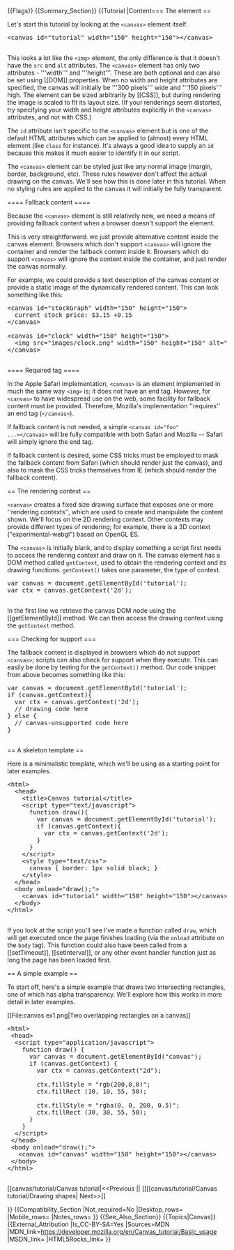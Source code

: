 {{Flags}}
{{Summary_Section}}
{{Tutorial
|Content=== The <canvas> element ==
 
Let's start this tutorial by looking at the <code>&lt;canvas&gt;</code> element itself.
  
<pre>&lt;canvas id="tutorial" width="150" height="150"&gt;&lt;/canvas&gt;

</pre>
  
This looks a lot like the <code>&lt;img&gt;</code> element, the only difference is that it doesn't have the <code>src</code> and <code>alt</code> attributes. The <code>&lt;canvas&gt;</code> element has only two attributes - '''width''' and '''height'''. These are both optional and can also be set using [[DOM]] properties. When no width and height attributes are specified, the canvas will initially be '''300 pixels''' wide and '''150 pixels''' high. The element can be sized arbitrarily by [[CSS]], but during rendering the image is scaled to fit its layout size. (If your renderings seem distorted, try specifying your width and height attributes explicitly in the <code>&lt;canvas&gt;</code> attributes, and not with CSS.)
 
The <code>id</code> attribute isn't specific to the <code>&lt;canvas&gt;</code> element but is one of the default HTML attributes which can be applied to (almost) every HTML element (like <code>class</code> for instance). It's always a good idea to supply an <code>id</code> because this makes it much easier to identify it in our script.
 
The <code>&lt;canvas&gt;</code> element can be styled just like any normal image (margin, border, background, etc). These rules however don't affect the actual drawing on the canvas. We'll see how this is done later in this tutorial. When no styling rules are applied to the canvas it will initially be fully transparent.
 
==== Fallback content ====
 
Because the <code>&lt;canvas&gt;</code> element is still relatively new, we need a means of providing fallback content when a browser doesn't support the element.
 
This is very straightforward: we just provide alternative content inside the canvas element. Browsers which don't support <code>&lt;canvas&gt;</code> will ignore the container and render the fallback content inside it. Browsers which do support <code>&lt;canvas&gt;</code> will ignore the content inside the container, and just render the canvas normally.
 
For example, we could provide a text description of the canvas content or provide a static image of the dynamically rendered content. This can look something like this:
 
<pre>&lt;canvas id="stockGraph" width="150" height="150"&gt;
  current stock price: $3.15 +0.15
&lt;/canvas&gt;

&lt;canvas id="clock" width="150" height="150"&gt;
  &lt;img src="images/clock.png" width="150" height="150" alt=""/&gt;
&lt;/canvas&gt;

</pre>
 
==== Required </canvas> tag ====
 
In the Apple Safari implementation, <code>&lt;canvas&gt;</code> is an element implemented in much the same way <code>&lt;img&gt;</code> is; it does not have an end tag. However, for <code>&lt;canvas&gt;</code> to have widespread use on the web, some facility for fallback content must be provided. Therefore, Mozilla's implementation ''requires'' an end tag (<code>&lt;/canvas&gt;</code>).
 
If fallback content is not needed, a simple <code>&lt;canvas id="foo" ...&gt;&lt;/canvas&gt;</code> will be fully compatible with both Safari and Mozilla -- Safari will simply ignore the end tag.
 
If fallback content is desired, some CSS tricks must be employed to mask the fallback content from Safari (which should render just the canvas), and also to mask the CSS tricks themselves from IE (which should render the fallback content).
 
== The rendering context ==
 
<code>&lt;canvas&gt;</code> creates a fixed size drawing surface that exposes one or more ''rendering contexts'', which are used to create and manipulate the content shown. We'll focus on the 2D rendering context. Other contexts may provide different types of rendering; for example, there is a 3D context ("experimental-webgl") based on OpenGL ES.
 
The <code>&lt;canvas&gt;</code> is initially blank, and to display something a script first needs to access the rendering context and draw on it. The canvas element has a DOM method called <code>getContext</code>, used to obtain the rendering context and its drawing functions. <code>getContext()</code> takes one parameter, the type of context.
 
<pre>var canvas = document.getElementById('tutorial');
var ctx = canvas.getContext('2d');

</pre>
 
In the first line we retrieve the canvas DOM node using the [[getElementById]] method. We can then access the drawing context using the <code>getContext</code> method.
 
=== Checking for support ===
 
The fallback content is displayed in browsers which do not support <code>&lt;canvas&gt;</code>; scripts can also check for support when they execute. This can easily be done by testing for the <code>getContext()</code> method. Our code snippet from above becomes something like this:
 
<pre>var canvas = document.getElementById('tutorial');
if (canvas.getContext){
  var ctx = canvas.getContext('2d');
  // drawing code here
} else {
  // canvas-unsupported code here
}

</pre>
 
== A skeleton template ==
 
Here is a minimalistic template, which we'll be using as a starting point for later examples. 
 
<pre>&lt;html&gt;
  &lt;head&gt;
    &lt;title&gt;Canvas tutorial&lt;/title&gt;
    &lt;script type="text/javascript"&gt;
      function draw(){
        var canvas = document.getElementById('tutorial');
        if (canvas.getContext){
          var ctx = canvas.getContext('2d');
        }
      }
    &lt;/script&gt;
    &lt;style type="text/css"&gt;
      canvas { border: 1px solid black; }
    &lt;/style&gt;
  &lt;/head&gt;
  &lt;body onload="draw();"&gt;
    &lt;canvas id="tutorial" width="150" height="150"&gt;&lt;/canvas&gt;
  &lt;/body&gt;
&lt;/html&gt;

</pre>
 
If you look at the script you'll see I've made a function called <code>draw</code>, which will get executed once the page finishes loading (via the <code>onload</code> attribute on the <code>body</code> tag). This function could also have been called from a [[setTimeout]], [[setInterval]], or any other event handler function just as long the page has been loaded first.
 
== A simple example ==
 
To start off, here's a simple example that draws two intersecting rectangles, one of which has alpha transparency. We'll explore how this works in more detail in later examples.
 
[[File:canvas ex1.png|Two overlapping rectangles on a canvas]]
 
<pre>&lt;html&gt;
 &lt;head&gt;
  &lt;script type="application/javascript"&gt;
    function draw() {
      var canvas = document.getElementById("canvas");
      if (canvas.getContext) {
        var ctx = canvas.getContext("2d");

        ctx.fillStyle = "rgb(200,0,0)";
        ctx.fillRect (10, 10, 55, 50);

        ctx.fillStyle = "rgba(0, 0, 200, 0.5)";
        ctx.fillRect (30, 30, 55, 50);
      }
    }
  &lt;/script&gt;
 &lt;/head&gt;
 &lt;body onload="draw();"&gt;
   &lt;canvas id="canvas" width="150" height="150"&gt;&lt;/canvas&gt;
 &lt;/body&gt;
&lt;/html&gt;

</pre>

[[canvas/tutorial/Canvas tutorial|&lt;&lt;Previous      ||    ]][[canvas/tutorial/Canvas tutorial/Drawing shapes|   Next&gt;&gt;]]

}}
{{Compatibility_Section
|Not_required=No
|Desktop_rows=
|Mobile_rows=
|Notes_rows=
}}
{{See_Also_Section}}
{{Topics|Canvas}}
{{External_Attribution
|Is_CC-BY-SA=Yes
|Sources=MDN
|MDN_link=https://developer.mozilla.org/en/Canvas_tutorial/Basic_usage
|MSDN_link=
|HTML5Rocks_link=
}}